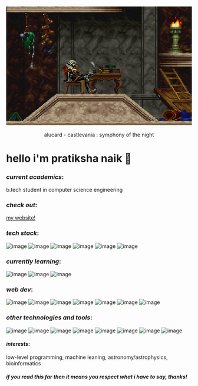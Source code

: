 <p align="center">
  <img src="https://github.com/prtksh/prtksh/blob/main/alucard-sleeping.gif">
  <p align="center">alucard - castlevania : symphony of the night</p>
</p>

# hello i'm pratiksha naik 💾

### _current academics_: 
b.tech student in computer science engineering

### _check out_: 
[my website!](https://prtksh.github.io/portfolio/)

### _tech stack_:
![image](https://img.shields.io/badge/C-000000?style=for-the-badge&logo=c&logoColor=white)
![image](https://img.shields.io/badge/C++-000000?style=for-the-badge&logo=c%2B%2B&logoColor=white)
![image](https://img.shields.io/badge/Python-000000?style=for-the-badge&logo=python&logoColor=white)
![image](https://img.shields.io/badge/Java-000000?style=for-the-badge&logo=java&logoColor=white)
![image](https://img.shields.io/badge/Bash-000000?style=for-the-badge&logo=gnu-bash&logoColor=white)
![image](https://img.shields.io/badge/SQL-000000?style=for-the-badge&logo=sqlite&logoColor=white)

### *currently learning*:
![image](https://img.shields.io/badge/Rust-000000?style=for-the-badge&logo=rust&logoColor=white)
![image](https://img.shields.io/badge/COBOL-000000?style=for-the-badge&logo=cobol&logoColor=white)
![image](https://img.shields.io/badge/Rexx-000000?style=for-the-badge&logo=ibm&logoColor=white)

### _web dev_:
![image](https://img.shields.io/badge/HTML5-000000?style=for-the-badge&logo=html5&logoColor=white)
![image](https://img.shields.io/badge/CSS3-000000?style=for-the-badge&logo=css3&logoColor=white)
![image](https://img.shields.io/badge/JavaScript-000000?style=for-the-badge&logo=javascript&logoColor=white)
![image](https://img.shields.io/badge/React-000000?style=for-the-badge&logo=react&logoColor=white)
![image](https://img.shields.io/badge/Node.js-000000?style=for-the-badge&logo=nodedotjs&logoColor=white)
![image](https://img.shields.io/badge/Flask-000000?style=for-the-badge&logo=flask&logoColor=white)
![image](https://img.shields.io/badge/MongoDB-000000?style=for-the-badge&logo=mongodb&logoColor=white)

### _other technologies and tools_:
![image](https://img.shields.io/badge/Git-000000?style=for-the-badge&logo=git&logoColor=white)
![image](https://img.shields.io/badge/Linux-000000?style=for-the-badge&logo=linux&logoColor=white)
![image](https://img.shields.io/badge/IBM%20Qiskit-000000?style=for-the-badge&logo=ibm&logoColor=white)
![image](https://img.shields.io/badge/MATLAB-000000?style=for-the-badge&logo=mathworks&logoColor=white)
![image](https://img.shields.io/badge/LATEX-000000?style=for-the-badge&logo=latex&logoColor=white)
![image](https://img.shields.io/badge/Microsoft%20Office-000000?style=for-the-badge&logo=microsoft-office&logoColor=white)
![image](https://img.shields.io/badge/IBM%20z/OS-000000?style=for-the-badge&logo=ibm&logoColor=white)
![image](https://img.shields.io/badge/Docker-000000?style=for-the-badge&logo=docker&logoColor=white)

#### _interests_:
low-level programming, machine leaning, astronomy/astrophysics, bioinformatics


##### if you read this far then it means you respect what i have to say, thanks!
<!--
**prtksh/prtksh** is a ✨ _special_ ✨ repository because its `README.md` (this file) appears on your GitHub profile.

Here are some ideas to get you started:

- 🔭 I’m currently working on ...
- 🌱 I’m currently learning ...
- 👯 I’m looking to collaborate on ...
- 🤔 I’m looking for help with ...
- 💬 Ask me about ...
- 📫 How to reach me: ...
- 😄 Pronouns: ...
- ⚡ Fun fact: ...
-->
